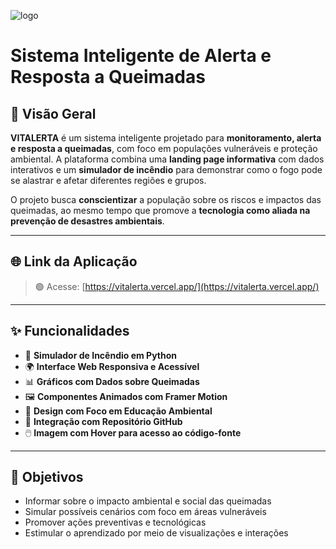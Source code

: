 ![logo](https://github.com/user-attachments/assets/23c29273-8469-422c-ab7c-454e09ffa2fa)

# Sistema Inteligente de Alerta e Resposta a Queimadas
## 🌱 Visão Geral

**VITALERTA** é um sistema inteligente projetado para **monitoramento, alerta e resposta a queimadas**, com foco em populações vulneráveis e proteção ambiental. A plataforma combina uma **landing page informativa** com dados interativos e um **simulador de incêndio** para demonstrar como o fogo pode se alastrar e afetar diferentes regiões e grupos.

O projeto busca **conscientizar** a população sobre os riscos e impactos das queimadas, ao mesmo tempo que promove a **tecnologia como aliada na prevenção de desastres ambientais**.

---

## 🌐 Link da Aplicação

> 🟢 Acesse: [https://vitalerta.vercel.app/](https://vitalerta.vercel.app/)  

---

## ✨ Funcionalidades

- 🧠 **Simulador de Incêndio em Python**
- 🌍 **Interface Web Responsiva e Acessível**
- 📊 **Gráficos com Dados sobre Queimadas**
- 🖼️ **Componentes Animados com Framer Motion**
- 🧭 **Design com Foco em Educação Ambiental**
- 🧩 **Integração com Repositório GitHub**
- 🖱️ **Imagem com Hover para acesso ao código-fonte**

---

## 🎯 Objetivos

- Informar sobre o impacto ambiental e social das queimadas
- Simular possíveis cenários com foco em áreas vulneráveis
- Promover ações preventivas e tecnológicas
- Estimular o aprendizado por meio de visualizações e interações
